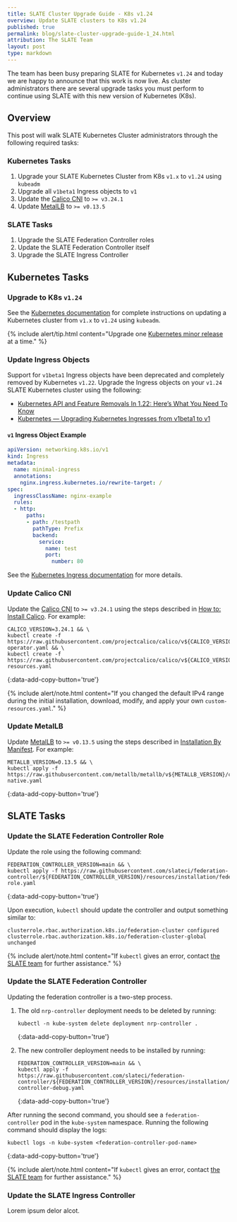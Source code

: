 ```yaml
---
title: SLATE Cluster Upgrade Guide - K8s v1.24
overview: Update SLATE clusters to K8s v1.24
published: true
permalink: blog/slate-cluster-upgrade-guide-1_24.html
attribution: The SLATE Team
layout: post
type: markdown
---
```


The team has been busy preparing SLATE for Kubernetes `v1.24` and today we are happy to announce that this work is now live. As cluster administrators there are several upgrade tasks you must perform to continue using SLATE with this new version of Kubernetes (K8s).

<!--end_excerpt-->

## Overview

This post will walk SLATE Kubernetes Cluster administrators through the following required tasks:

### Kubernetes Tasks

1. Upgrade your SLATE Kubernetes Cluster from K8s `v1.x` to `v1.24` using `kubeadm`
2. Upgrade all `v1beta1` Ingress objects to `v1`
3. Update the [Calico CNI](https://projectcalico.docs.tigera.io/about/about-calico) to `>= v3.24.1`
4. Update [MetalLB](https://metallb.universe.tf/) to `>= v0.13.5`

### SLATE Tasks

1. Upgrade the SLATE Federation Controller roles
2. Update the SLATE Federation Controller itself
3. Upgrade the SLATE Ingress Controller

## Kubernetes Tasks

### Upgrade to K8s `v1.24`

See the [Kubernetes documentation](https://kubernetes.io/docs/tasks/administer-cluster/kubeadm/kubeadm-upgrade/) for complete instructions on updating a Kubernetes cluster from `v1.x` to `v1.24` using `kubeadm`.

{% include alert/tip.html content="Upgrade one [Kubernetes minor release](https://kubernetes.io/releases/patch-releases/) at a time." %}

### Update Ingress Objects

Support for `v1beta1` Ingress objects have been deprecated and completely removed by Kubernetes `v1.22`. Upgrade the Ingress objects on your `v1.24` SLATE Kubernetes cluster using the following:
* [Kubernetes API and Feature Removals In 1.22: Here’s What You Need To Know](https://kubernetes.io/blog/2021/07/14/upcoming-changes-in-kubernetes-1-22/#what-to-do)
* [Kubernetes — Upgrading Kubernetes Ingresses from v1beta1 to v1](https://awstip.com/upgrading-kubernetes-ingresses-from-v1beta1-to-v1-7f9235765332)

#### `v1` Ingress Object Example

```yaml
apiVersion: networking.k8s.io/v1
kind: Ingress
metadata:
  name: minimal-ingress
  annotations:
    nginx.ingress.kubernetes.io/rewrite-target: /
spec:
  ingressClassName: nginx-example
  rules:
  - http:
      paths:
      - path: /testpath
        pathType: Prefix
        backend:
          service:
            name: test
            port:
              number: 80
```

See the [Kubernetes Ingress documentation](https://kubernetes.io/docs/concepts/services-networking/ingress) for more details.

### Update Calico CNI 

Update the [Calico CNI](https://projectcalico.docs.tigera.io/about/about-calico) to `>= v3.24.1` using the steps described in [How to: Install Calico](https://projectcalico.docs.tigera.io/getting-started/kubernetes/self-managed-onprem/onpremises). For example:

```shell
CALICO_VERSION=3.24.1 && \
kubectl create -f https://raw.githubusercontent.com/projectcalico/calico/v${CALICO_VERSION}/manifests/tigera-operator.yaml && \
kubectl create -f https://raw.githubusercontent.com/projectcalico/calico/v${CALICO_VERSION}/manifests/custom-resources.yaml
```
{:data-add-copy-button='true'}

{% include alert/note.html content="If you changed the default IPv4 range during the initial installation, download, modify, and apply your own `custom-resources.yaml`." %}

### Update MetalLB

Update [MetalLB](https://metallb.universe.tf/) to `>= v0.13.5`  using the steps described in [Installation By Manifest](https://metallb.universe.tf/installation/#installation-by-manifest). For example:

```shell
METALLB_VERSION=0.13.5 && \
kubectl apply -f https://raw.githubusercontent.com/metallb/metallb/v${METALLB_VERSION}/config/manifests/metallb-native.yaml
```
{:data-add-copy-button='true'}

## SLATE Tasks

### Update the SLATE Federation Controller Role

Update the role using the following command:

```shell
FEDERATION_CONTROLLER_VERSION=main && \
kubectl apply -f https://raw.githubusercontent.com/slateci/federation-controller/${FEDERATION_CONTROLLER_VERSION}/resources/installation/federation-role.yaml
```
{:data-add-copy-button='true'}

Upon execution, `kubectl` should update the controller and output something similar to:

```shell
clusterrole.rbac.authorization.k8s.io/federation-cluster configured
clusterrole.rbac.authorization.k8s.io/federation-cluster-global unchanged
```

{% include alert/note.html content="If `kubectl` gives an error, contact [the SLATE team](mailto:slateci@googlegroups.com) for further assistance." %}

### Update the SLATE Federation Controller

Updating the federation controller is a two-step process.

1. The old `nrp-controller` deployment needs to be deleted by running:

   ```shell
   kubectl -n kube-system delete deployment nrp-controller .
   ```
   {:data-add-copy-button='true'}

2. The new controller deployment needs to be installed by running:

   ```shell
   FEDERATION_CONTROLLER_VERSION=main && \
   kubectl apply -f https://raw.githubusercontent.com/slateci/federation-controller/${FEDERATION_CONTROLLER_VERSION}/resources/installation/upgrade-controller-debug.yaml
   ```
   {:data-add-copy-button='true'}

After running the second command, you should see a `federation-controller` pod in the `kube-system` namespace. Running the following command should display the logs:

```shell
kubectl logs -n kube-system <federation-controller-pod-name>
```
{:data-add-copy-button='true'}

{% include alert/note.html content="If `kubectl` gives an error, contact [the SLATE team](mailto:slateci@googlegroups.com) for further assistance." %}

### Update the SLATE Ingress Controller

Lorem ipsum delor alcot.
